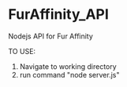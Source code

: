 FurAffinity_API
===============

Nodejs API for Fur Affinity


TO USE:
1. Navigate to working directory
2. run command "node server.js"